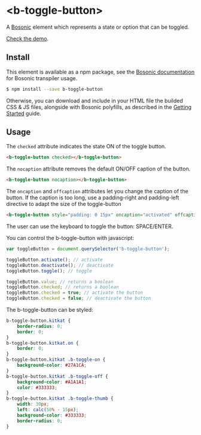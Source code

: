 # &lt;b-toggle-button&gt;

A [Bosonic](http://bosonic.github.io) element which represents a state or option that can be toggled.

[Check the demo](http://bosonic.github.io/demos.html).

## Install

This element is available as a npm package, see the [Bosonic documentation](http://bosonic.github.io/documentation.html) for Bosonic transpiler usage.

```sh
$ npm install --save b-toggle-button
```

Otherwise, you can download and include in your HTML file the builded CSS & JS files, alongside with Bosonic polyfills, as described in the [Getting Started](http://bosonic.github.io/getting-started.html) guide.

## Usage

The `checked` attribute indicates the state ON of the toggle button.

```html
<b-toggle-button checked></b-toggle-button>
```

The `nocaption` attribute removes the default ON/OFF caption of the button.

```html
<b-toggle-button nocaption></b-toggle-button>
```

The `oncaption` and `offcaption` attributes let you change the caption of the button. If the caption is too long, use a padding-right and padding-left directive to adapt the size of the toggle-button
```html
<b-toggle-button style="padding: 0 15px" oncaption="activated" offcaption="deactivated"></b-toggle-button>
```

The user can use the keyboard to toggle the button: SPACE/ENTER.

You can control the b-toggle-button with javascript:
```javascript
var toggleButton = document.querySelector('b-toggle-button');

toggleButton.activate(); // activate
toggleButton.deactivate(); // deactivate
toggleButton.toggle(); // toggle

toggleButton.value; // returns a boolean
toggleButton.checked; // returns a boolean
toggleButton.checked = true; // activate the button
toggleButton.checked = false; // deactivate the button
```

The b-toggle-button can be styled:
```css
b-toggle-button.kitkat {
    border-radius: 0;
    border: 0;
}
b-toggle-button.kitkat.on {
    border: 0;
}
b-toggle-button.kitkat .b-toggle-on {
    background-color: #27A1CA;
}
b-toggle-button.kitkat .b-toggle-off {
    background-color: #A1A1A1;
    color: #333333;
}
b-toggle-button.kitkat .b-toggle-thumb {
    width: 30px;
    left: calc(50% - 15px);
    background-color: #333333;
    border-radius: 0;
}
```